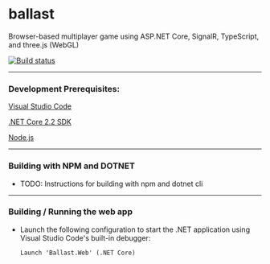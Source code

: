 # ballast
Browser-based multiplayer game using ASP.NET Core, SignalR, TypeScript, and three.js (WebGL)

[![Build status](https://ci.appveyor.com/api/projects/status/2ck1bfsp6fyio9hu?svg=true)](https://ci.appveyor.com/project/NaJ64/ballast)

---

### Development Prerequisites:

[Visual Studio Code](https://code.visualstudio.com/)

[.NET Core 2.2 SDK](https://dotnet.microsoft.com/download/dotnet-core/2.2)

[Node.js](https://nodejs.org/en/)

---

### Building with NPM and DOTNET

- TODO:  Instructions for building with npm and dotnet cli

---

### Building / Running the web app

- Launch the following configuration to start the .NET application using Visual Studio Code's built-in debugger:

    `Launch 'Ballast.Web' (.NET Core)`
